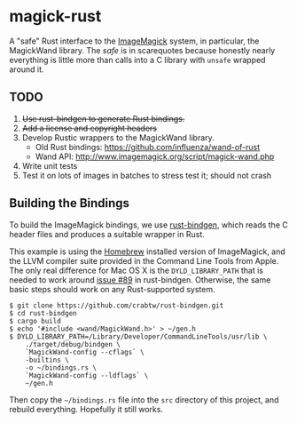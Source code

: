 # magick-rust

A "safe" Rust interface to the [ImageMagick](http://www.imagemagick.org/) system, in particular, the MagickWand library. The *safe* is in scarequotes because honestly nearly everything is little more than calls into a C library with `unsafe` wrapped around it.

## TODO

1. ~~Use rust-bindgen to generate Rust bindings.~~
1. ~~Add a license and copyright headers~~
1. Develop Rustic wrappers to the MagickWand library.
    * Old Rust bindings: https://github.com/influenza/wand-of-rust
    * Wand API: http://www.imagemagick.org/script/magick-wand.php
1. Write unit tests
1. Test it on lots of images in batches to stress test it; should not crash

## Building the Bindings

To build the ImageMagick bindings, we use [rust-bindgen](https://github.com/crabtw/rust-bindgen), which reads the C header files and produces a suitable wrapper in Rust.

This example is using the [Homebrew](http://brew.sh) installed version of ImageMagick, and the LLVM compiler suite provided in the Command Line Tools from Apple. The only real difference for Mac OS X is the `DYLD_LIBRARY_PATH` that is needed to work around [issue #89](https://github.com/crabtw/rust-bindgen/issues/89) in rust-bindgen. Otherwise, the same basic steps should work on any Rust-supported system.

```
$ git clone https://github.com/crabtw/rust-bindgen.git
$ cd rust-bindgen
$ cargo build
$ echo '#include <wand/MagickWand.h>' > ~/gen.h
$ DYLD_LIBRARY_PATH=/Library/Developer/CommandLineTools/usr/lib \
    ./target/debug/bindgen \
    `MagickWand-config --cflags` \
    -builtins \
    -o ~/bindings.rs \
    `MagickWand-config --ldflags` \
    ~/gen.h
```

Then copy the `~/bindings.rs` file into the `src` directory of this project, and rebuild everything. Hopefully it still works.
